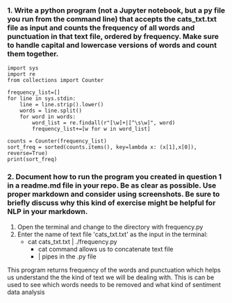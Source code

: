 ### 1.	Write a python program (not a Jupyter notebook, but a py file you run from the command line) that accepts the cats_txt.txt file as input and counts the frequency of all words and punctuation in that text file, ordered by frequency. Make sure to handle capital and lowercase versions of words and count them together.
```
import sys
import re
from collections import Counter

frequency_list=[]
for line in sys.stdin:
    line = line.strip().lower()
    words = line.split()
    for word in words:
        word_list = re.findall(r"[\w]+|[^\s\w]", word)
        frequency_list+=[w for w in word_list]
        
counts = Counter(frequency_list)
sort_freq = sorted(counts.items(), key=lambda x: (x[1],x[0]), reverse=True)
print(sort_freq)
```
### 2.	Document how to run the program you created in question 1 in a readme.md file in your repo. Be as clear as possible. Use proper markdown and consider using screenshots. Be sure to briefly discuss why this kind of exercise might be helpful for NLP in your markdown.

1. Open the terminal and change to the directory with frequency.py
2. Enter the name of text file 'cats_txt.txt' as the input in the terminal:
    * cat cats_txt.txt | ./frequency.py
        - cat command allows us to concatenate text file 
        - | pipes in the .py file


This program returns frequency of the words and punctuation which helps us understand the the kind of text we will be dealing with.
This is can be used to see which words needs to be removed and what kind of sentiment data analysis
